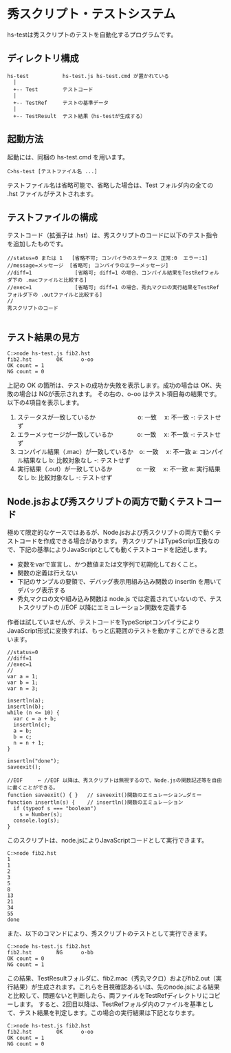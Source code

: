 ﻿# 秀スクリプト・テストシステム

hs-testは秀スクリプトのテストを自動化するプログラムです。

## ディレクトリ構成

```
hs-test           hs-test.js hs-test.cmd が置かれている 
  | 
  +-- Test        テストコード
  | 
  +-- TestRef     テストの基準データ
  |
  +-- TestResult  テスト結果（hs-testが生成する）
```



## 起動方法

起動には、同梱の hs-test.cmd を用います。

```
C>hs-test [テストファイル名 ...] 
```

テストファイル名は省略可能で、省略した場合は、Test フォルダ内の全ての .hst ファイルがテストされます。

## テストファイルの構成

テストコード（拡張子は .hst）は、秀スクリプトのコードに以下のテスト指令を追加したものです。
```
//status=0 または 1   [省略不可; コンパイラのステータス 正常:0  エラー:1]
//message=メッセージ  [省略可; コンパイラのエラーメッセージ]
//diff=1              [省略可; diff=1 の場合、コンパイル結果をTestRefフォルダ下の .macファイルと比較する]
//exec=1              [省略可; diff=1 の場合、秀丸マクロの実行結果をTestRefフォルダ下の .outファイルと比較する]
//
秀スクリプトのコード


```


## テスト結果の見方

```
C:>node hs-test.js fib2.hst
fib2.hst        OK      o-oo
OK count = 1
NG count = 0
```

上記の OK の箇所は、テストの成功か失敗を表示します。成功の場合は OK、失敗の場合は NGが表示されます。
その右の、o-oo はテスト項目毎の結果です。以下の4項目を表示します。

1. ステータスが一致しているか　　　　　　　o: 一致 　x: 不一致   -: テストせず
1. エラーメッセージが一致しているか　　　　o: 一致 　x: 不一致   -: テストせず
1. コンパイル結果（.mac）が一致しているか　o: 一致 　x: 不一致   a: コンパイル結果なし  b: 比較対象なし   -: テストせず
1. 実行結果（.out）が一致しているか　　　　o: 一致 　x: 不一致   a: 実行結果なし  b: 比較対象なし   -: テストせず



## Node.jsおよび秀スクリプトの両方で動くテストコード
極めて限定的なケースではあるが、Node.jsおよび秀スクリプトの両方で動くテストコードを作成できる場合があります。
秀スクリプトはTypeScript互換なので、下記の基準によりJavaScriptとしても動くテストコードを記述します。

- 変数をvarで宣言し、かつ数値または文字列で初期化しておくこと。
- 関数の定義は行えない
- 下記のサンプルの要領で、デバッグ表示用組み込み関数の insertln を用いてデバッグ表示する
- 秀丸マクロの文や組み込み関数は node.js では定義されていないので、テストスクリプトの //EOF 以降にエミュレーション関数を定義する

作者は試していませんが、テストコードをTypeScriptコンパイラにより JavaScript形式に変換すれば、もっと広範囲のテストを動かすことができると思います。

```
//status=0
//diff=1
//exec=1
//
var a = 1;
var b = 1;
var n = 3;

insertln(a);
insertln(b);
while (n <= 10) {
  var c = a + b;
  insertln(c);
  a = b;
  b = c;
  n = n + 1;
}

insertln("done");
saveexit();

//EOF     ← //EOF 以降は、秀スクリプトは無視するので、Node.jsの関数記述等を自由に書くことができる。
function saveexit() { }   // saveexit()関数のエミュレーション…ダミー
function insertln(s) {    // insertln()関数のエミュレーション
  if (typeof s === "boolean")
    s = Number(s);
  console.log(s);
}
```
このスクリプトは、node.jsによりJavaScriptコードとして実行できます。

```
C:>node fib2.hst
1
1
2
3
5
8
13
21
34
55
done

```

また、以下のコマンドにより、秀スクリプトのテストとして実行できます。

```
C:>node hs-test.js fib2.hst
fib2.hst        NG      o-bb
OK count = 0
NG count = 1
```

この結果、TestResultフォルダに、fib2.mac（秀丸マクロ）およびfib2.out（実行結果）が生成されます。これらを目視確認あるいは、先のnode.jsによる結果と比較して、問題ないと判断したら、両ファイルをTestRefディレクトリにコピーします。
すると、2回目以降は、TestRefフォルダ内のファイルを基準として、テスト結果を判定します。この場合の実行結果は下記となります。

```
C:>node hs-test.js fib2.hst
fib2.hst        OK      o-oo
OK count = 1
NG count = 0
```


